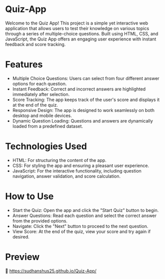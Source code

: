 # Quiz-App
Welcome to the Quiz App! This project is a simple yet interactive web application that allows users to test their knowledge on various topics through a series of multiple-choice questions. Built using HTML, CSS, and JavaScript, the Quiz App offers an engaging user experience with instant feedback and score tracking.

# Features
- Multiple Choice Questions: Users can select from four different answer options for each question.
- Instant Feedback: Correct and incorrect answers are highlighted immediately after selection.
- Score Tracking: The app keeps track of the user's score and displays it at the end of the quiz.
- Responsive Design: The app is designed to work seamlessly on both desktop and mobile devices.
- Dynamic Question Loading: Questions and answers are dynamically loaded from a predefined dataset.

# Technologies Used
- HTML: For structuring the content of the app.
- CSS: For styling the app and ensuring a pleasant user experience.
- JavaScript: For the interactive functionality, including question navigation, answer validation, and score calculation.

# How to Use
- Start the Quiz: Open the app and click the "Start Quiz" button to begin.
- Answer Questions: Read each question and select the correct answer from the provided options.
- Navigate: Click the "Next" button to proceed to the next question.
- View Score: At the end of the quiz, view your score and try again if desired.

# Preview
🔗 https://sudhanshus25.github.io/Quiz-App/
